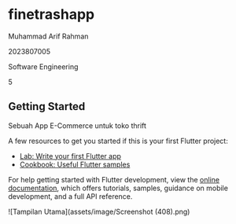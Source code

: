 # finetrashapp

Muhammad Arif Rahman

2023807005

Software Engineering

5

## Getting Started

Sebuah App E-Commerce untuk toko thrift

A few resources to get you started if this is your first Flutter project:

- [Lab: Write your first Flutter app](https://docs.flutter.dev/get-started/codelab)
- [Cookbook: Useful Flutter samples](https://docs.flutter.dev/cookbook)

For help getting started with Flutter development, view the
[online documentation](https://docs.flutter.dev/), which offers tutorials,
samples, guidance on mobile development, and a full API reference.

![Tampilan Utama](assets/image/Screenshot (408).png)
